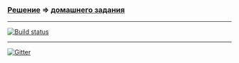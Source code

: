 ### [Решение](https://github.com/Cliffart44/Auto_hw_2.3.1.git) => [домашнего задания](https://github.com/netology-code/aqa-homeworks/tree/aqa4/patterns#%D0%B7%D0%B0%D0%B4%D0%B0%D1%87%D0%B0-1---%D0%B7%D0%B0%D0%BA%D0%B0%D0%B7-%D0%B4%D0%BE%D1%81%D1%82%D0%B0%D0%B2%D0%BA%D0%B8-%D0%BA%D0%B0%D1%80%D1%82%D1%8B-%D0%B8%D0%B7%D0%BC%D0%B5%D0%BD%D0%B5%D0%BD%D0%B8%D0%B5-%D0%B4%D0%B0%D1%82%D1%8B)

---
[![Build status](https://ci.appveyor.com/api/projects/status/dvdgds06vlpbvor5/branch/main?svg=true)](https://ci.appveyor.com/project/Cliffart44/auto-hw-2-3-1/branch/main)

---
[![Gitter](https://badges.gitter.im/Cliffart44/community.svg)](https://gitter.im/Cliffart44/community?utm_source=badge&utm_medium=badge&utm_campaign=pr-badge)